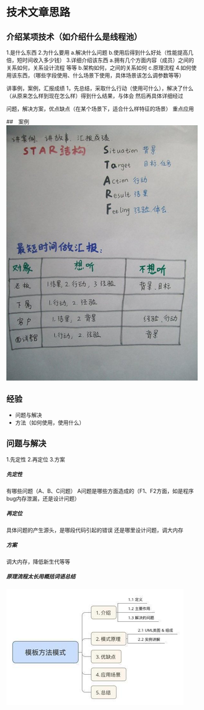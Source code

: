 # 技术文章思路

## 介绍某项技术（如介绍什么是线程池）
1.是什么东西
2.为什么要用
 a.解决什么问题 
 b.使用后得到什么好处（性能提高几倍，短时间收入多少钱）
3.详细介绍该东西
 a.拥有几个方面内容（成员）之间的关系如何，关系设计流程 等等
 b.架构如何，之间的关系如何
 c.原理流程
4.如何使用该东西，（哪些字段使用、什么场景下使用，具体场景该怎么调参数等等）


讲事例，案例，汇报成绩
1，先总结，采取什么行动（使用可什么），解决了什么（从原来怎么样到现在怎么样）得到什么结果，与体会 然后再具体详细经过

问题，解决方案，优点缺点（在某个场景下，适合什么样特征的场景）
重点应用


##　案例
![](/assets/图片1.png)

## 经验
* 问题与解决
* 方法（如何使用，使用什么）

## 问题与解决
1.先定性
2.再定位
3.方案


##### 先定性
有哪些问题（A、B、C问题）
A问题是哪些方面造成的（F1、F2方面，如是程序bug内存泄漏，还是设计问题）

##### 再定位
具体问题的产生源头，是哪段代码引起的错误
还是哪里设计问题，调大内存

##### 方案
调大内存，降低新生代等等


##### 原理流程太长用概括词语总结


![](/assets/944365-8fd162f61637bcaa.jpg)


